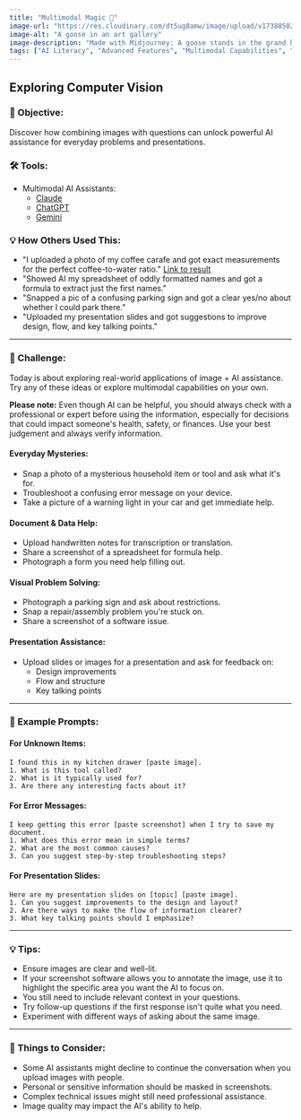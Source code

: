 ```yaml
---
title: "Multimodal Magic 📸"
image-url: "https://res.cloudinary.com/dt5ug8amw/image/upload/v1738850251/Practical%20AI%20Literacy%20Challenges/Goose_in_an_arthall.jpg"
image-alt: "A goose in an art gallery"
image-description: "Made with Midjourney: A goose stands in the grand hall of a museum, its neck slightly craned as it admires a painting on the wall. The painting is a large, abstract work, vibrant with swirling colors. The goose's head is tilted slightly, as if pondering the meaning of the artwork. The goose is realistically rendered with detailed feather texture, but the scene itself has a slightly painterly, illustrated quality, with softer edges and slightly exaggerated colors. The museum hall is quiet and stately, with a high arched ceiling and classical architectural details. A single shaft of light streams in from a high window, illuminating the goose and the artwork. The overall tone is whimsical and contemplative. --chaos 25 --ar 3:2 --style raw --sref https://s.mj.run/HFt4hL2Mi3w --profile h1khssg"
tags: ["AI Literacy", "Advanced Features", "Multimodal Capabilities", "Visual Processing"]
---
```


## Exploring Computer Vision

### 🎯 Objective:

Discover how combining images with questions can unlock powerful AI assistance for everyday problems and presentations.

### 🛠️ Tools:

- Multimodal AI Assistants:
  - [Claude](https://claude.ai)
  - [ChatGPT](https://chatgpt.com)
  - [Gemini](https://gemini.google.com)

### 💡 How Others Used This:

- "I uploaded a photo of my coffee carafe and got exact measurements for the perfect coffee-to-water ratio." [Link to result](https://claude.site/artifacts/7dc42222-3af3-441e-befe-1edd4b9cfd8e)
- "Showed AI my spreadsheet of oddly formatted names and got a formula to extract just the first names."
- "Snapped a pic of a confusing parking sign and got a clear yes/no about whether I could park there."
- "Uploaded my presentation slides and got suggestions to improve design, flow, and key talking points."

---

### 📝 Challenge:

Today is about exploring real-world applications of image + AI assistance. Try any of these ideas or explore multimodal capabilities on your own. 

**Please note:** Even though AI can be helpful, you should always check with a professional or expert before using the information, especially for decisions that could impact someone's health, safety, or finances. Use your best judgement and always verify information.

#### Everyday Mysteries:

- Snap a photo of a mysterious household item or tool and ask what it's for.
- Troubleshoot a confusing error message on your device.
- Take a picture of a warning light in your car and get immediate help.

#### Document & Data Help:

- Upload handwritten notes for transcription or translation.
- Share a screenshot of a spreadsheet for formula help.
- Photograph a form you need help filling out.

#### Visual Problem Solving:

- Photograph a parking sign and ask about restrictions.
- Snap a repair/assembly problem you're stuck on.
- Share a screenshot of a software issue.

#### Presentation Assistance:

- Upload slides or images for a presentation and ask for feedback on:
  - Design improvements
  - Flow and structure
  - Key talking points

---

### 📢 Example Prompts:

#### For Unknown Items:

```plaintext
I found this in my kitchen drawer [paste image].
1. What is this tool called?
2. What is it typically used for?
3. Are there any interesting facts about it?
```

#### For Error Messages:

```plaintext
I keep getting this error [paste screenshot] when I try to save my document.
1. What does this error mean in simple terms?
2. What are the most common causes?
3. Can you suggest step-by-step troubleshooting steps?
```

#### For Presentation Slides:

```plaintext
Here are my presentation slides on [topic] [paste image].
1. Can you suggest improvements to the design and layout?
2. Are there ways to make the flow of information clearer?
3. What key talking points should I emphasize?
```

---

### 💡 Tips:

- Ensure images are clear and well-lit.
- If your screenshot software allows you to annotate the image, use it to highlight the specific area you want the AI to focus on.
- You still need to include relevant context in your questions.
- Try follow-up questions if the first response isn't quite what you need.
- Experiment with different ways of asking about the same image.

---

### 🤔 Things to Consider:

- Some AI assistants might decline to continue the conversation when you upload images with people.
- Personal or sensitive information should be masked in screenshots.
- Complex technical issues might still need professional assistance.
- Image quality may impact the AI's ability to help.